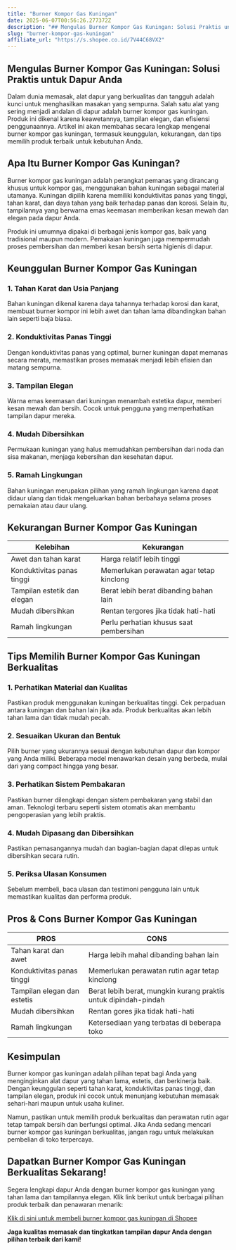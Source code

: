 ```yaml
---
title: "Burner Kompor Gas Kuningan"
date: 2025-06-07T00:56:26.277372Z
description: "## Mengulas Burner Kompor Gas Kuningan: Solusi Praktis untuk Dapur Anda..."
slug: "burner-kompor-gas-kuningan"
affiliate_url: "https://s.shopee.co.id/7V44C68VX2"
---
```

## Mengulas Burner Kompor Gas Kuningan: Solusi Praktis untuk Dapur Anda

Dalam dunia memasak, alat dapur yang berkualitas dan tangguh adalah kunci untuk menghasilkan masakan yang sempurna. Salah satu alat yang sering menjadi andalan di dapur adalah burner kompor gas kuningan. Produk ini dikenal karena keawetannya, tampilan elegan, dan efisiensi penggunaannya. Artikel ini akan membahas secara lengkap mengenai burner kompor gas kuningan, termasuk keunggulan, kekurangan, dan tips memilih produk terbaik untuk kebutuhan Anda.

## Apa Itu Burner Kompor Gas Kuningan?

Burner kompor gas kuningan adalah perangkat pemanas yang dirancang khusus untuk kompor gas, menggunakan bahan kuningan sebagai material utamanya. Kuningan dipilih karena memiliki konduktivitas panas yang tinggi, tahan karat, dan daya tahan yang baik terhadap panas dan korosi. Selain itu, tampilannya yang berwarna emas keemasan memberikan kesan mewah dan elegan pada dapur Anda.

Produk ini umumnya dipakai di berbagai jenis kompor gas, baik yang tradisional maupun modern. Pemakaian kuningan juga mempermudah proses pembersihan dan memberi kesan bersih serta higienis di dapur.

## Keunggulan Burner Kompor Gas Kuningan

### 1. Tahan Karat dan Usia Panjang
Bahan kuningan dikenal karena daya tahannya terhadap korosi dan karat, membuat burner kompor ini lebih awet dan tahan lama dibandingkan bahan lain seperti baja biasa.

### 2. Konduktivitas Panas Tinggi
Dengan konduktivitas panas yang optimal, burner kuningan dapat memanas secara merata, memastikan proses memasak menjadi lebih efisien dan matang sempurna.

### 3. Tampilan Elegan
Warna emas keemasan dari kuningan menambah estetika dapur, memberi kesan mewah dan bersih. Cocok untuk pengguna yang memperhatikan tampilan dapur mereka.

### 4. Mudah Dibersihkan
Permukaan kuningan yang halus memudahkan pembersihan dari noda dan sisa makanan, menjaga kebersihan dan kesehatan dapur.

### 5. Ramah Lingkungan
Bahan kuningan merupakan pilihan yang ramah lingkungan karena dapat didaur ulang dan tidak mengeluarkan bahan berbahaya selama proses pemakaian atau daur ulang.

## Kekurangan Burner Kompor Gas Kuningan

| Kelebihan                           | Kekurangan                              |
|-------------------------------------|-----------------------------------------|
| Awet dan tahan karat               | Harga relatif lebih tinggi           |
| Konduktivitas panas tinggi         | Memerlukan perawatan agar tetap kinclong |
| Tampilan estetik dan elegan        | Berat lebih berat dibanding bahan lain |
| Mudah dibersihkan                  | Rentan tergores jika tidak hati-hati  |
| Ramah lingkungan                   | Perlu perhatian khusus saat pembersihan |

## Tips Memilih Burner Kompor Gas Kuningan Berkualitas

### 1. Perhatikan Material dan Kualitas
Pastikan produk menggunakan kuningan berkualitas tinggi. Cek perpaduan antara kuningan dan bahan lain jika ada. Produk berkualitas akan lebih tahan lama dan tidak mudah pecah.

### 2. Sesuaikan Ukuran dan Bentuk
Pilih burner yang ukurannya sesuai dengan kebutuhan dapur dan kompor yang Anda miliki. Beberapa model menawarkan desain yang berbeda, mulai dari yang compact hingga yang besar.

### 3. Perhatikan Sistem Pembakaran
Pastikan burner dilengkapi dengan sistem pembakaran yang stabil dan aman. Teknologi terbaru seperti sistem otomatis akan membantu pengoperasian yang lebih praktis.

### 4. Mudah Dipasang dan Dibersihkan
Pastikan pemasangannya mudah dan bagian-bagian dapat dilepas untuk dibersihkan secara rutin.

### 5. Periksa Ulasan Konsumen
Sebelum membeli, baca ulasan dan testimoni pengguna lain untuk memastikan kualitas dan performa produk.

## Pros & Cons Burner Kompor Gas Kuningan

| PROS                                              | CONS                                              |
|---------------------------------------------------|---------------------------------------------------|
| Tahan karat dan awet                            | Harga lebih mahal dibanding bahan lain        |
| Konduktivitas panas tinggi                        | Memerlukan perawatan rutin agar tetap kinclong |
| Tampilan elegan dan estetis                      | Berat lebih berat, mungkin kurang praktis untuk dipindah-pindah |
| Mudah dibersihkan                              | Rentan gores jika tidak hati-hati              |
| Ramah lingkungan                               | Ketersediaan yang terbatas di beberapa toko |

## Kesimpulan

Burner kompor gas kuningan adalah pilihan tepat bagi Anda yang menginginkan alat dapur yang tahan lama, estetis, dan berkinerja baik. Dengan keunggulan seperti tahan karat, konduktivitas panas tinggi, dan tampilan elegan, produk ini cocok untuk menunjang kebutuhan memasak sehari-hari maupun untuk usaha kuliner.

Namun, pastikan untuk memilih produk berkualitas dan perawatan rutin agar tetap tampak bersih dan berfungsi optimal. Jika Anda sedang mencari burner kompor gas kuningan berkualitas, jangan ragu untuk melakukan pembelian di toko terpercaya.

## Dapatkan Burner Kompor Gas Kuningan Berkualitas Sekarang!

Segera lengkapi dapur Anda dengan burner kompor gas kuningan yang tahan lama dan tampilannya elegan. Klik link berikut untuk berbagai pilihan produk terbaik dan penawaran menarik:

[Klik di sini untuk membeli burner kompor gas kuningan di Shopee](https://s.shopee.co.id/7V44C68VX2) 

**Jaga kualitas memasak dan tingkatkan tampilan dapur Anda dengan pilihan terbaik dari kami!**